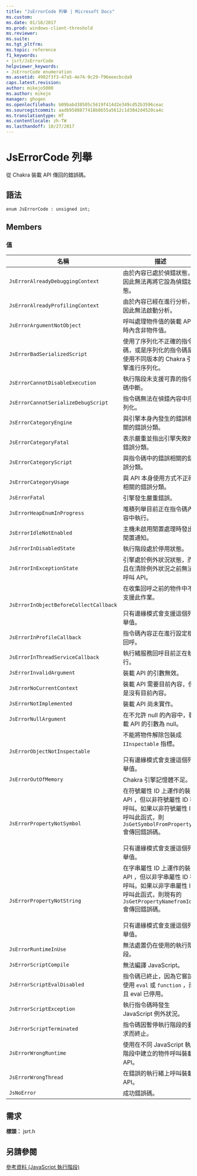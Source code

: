 ```yaml
---
title: "JsErrorCode 列舉 | Microsoft Docs"
ms.custom: 
ms.date: 01/18/2017
ms.prod: windows-client-threshold
ms.reviewer: 
ms.suite: 
ms.tgt_pltfrm: 
ms.topic: reference
f1_keywords:
- jsrt/JsErrorCode
helpviewer_keywords:
- JsErrorCode enumeration
ms.assetid: 4902f3f3-47a5-4e74-9c29-f96eeecbcda9
caps.latest.revision: 
author: mikejo5000
ms.author: mikejo
manager: ghogen
ms.openlocfilehash: b09babd38505c5619f414d2e349cd52b3596ceac
ms.sourcegitcommit: aadb9588877418b8b55a5612c1d3842d4520ca4c
ms.translationtype: HT
ms.contentlocale: zh-TW
ms.lasthandoff: 10/27/2017
---
```

# <a name="jserrorcode-enumeration"></a>JsErrorCode 列舉
從 Chakra 裝載 API 傳回的錯誤碼。  
  
## <a name="syntax"></a>語法  
  
```  
enum JsErrorCode : unsigned int;  
```  
  
## <a name="members"></a>Members  
  
### <a name="values"></a>值  
  
|名稱|描述|  
|----------|-----------------|  
|`JsErrorAlreadyDebuggingContext`|由於內容已處於偵錯狀態，因此無法再將它設為偵錯狀態。|  
|`JsErrorAlreadyProfilingContext`|由於內容已經在進行分析，因此無法啟動分析。|  
|`JsErrorArgumentNotObject`|呼叫處理物件值的裝載 API 時內含非物件值。|  
|`JsErrorBadSerializedScript`|使用了序列化不正確的指令碼，或是序列化的指令碼是使用不同版本的 Chakra 引擎進行序列化。|  
|`JsErrorCannotDisableExecution`|執行階段未支援可靠的指令碼中斷。|  
|`JsErrorCannotSerializeDebugScript`|指令碼無法在偵錯內容中序列化。|  
|`JsErrorCategoryEngine`|與引擎本身內發生的錯誤相關的錯誤分類。|  
|`JsErrorCategoryFatal`|表示嚴重並指出引擎失敗的錯誤分類。|  
|`JsErrorCategoryScript`|與指令碼中的錯誤相關的錯誤分類。|  
|`JsErrorCategoryUsage`|與 API 本身使用方式不正確相關的錯誤分類。|  
|`JsErrorFatal`|引擎發生嚴重錯誤。|  
|`JsErrorHeapEnumInProgress`|堆積列舉目前正在指令碼內容中執行。|  
|`JsErrorIdleNotEnabled`|主機未啟用閒置處理時發出閒置通知。|  
|`JsErrorInDisabledState`|執行階段處於停用狀態。|  
|`JsErrorInExceptionState`|引擎處於例外狀況狀態，而且在清除例外狀況之前無法呼叫 API。|  
|`JsErrorInObjectBeforeCollectCallback`|在收集回呼之前的物件中不支援此作業。<br /><br /> 只有邊緣模式會支援這個列舉值。|  
|`JsErrorInProfileCallback`|指令碼內容正在進行設定檔回呼。|  
|`JsErrorInThreadServiceCallback`|執行緒服務回呼目前正在執行。|  
|`JsErrorInvalidArgument`|裝載 API 的引數無效。|  
|`JsErrorNoCurrentContext`|裝載 API 需要目前內容，但是沒有目前內容。|  
|`JsErrorNotImplemented`|裝載 API 尚未實作。|  
|`JsErrorNullArgument`|在不允許 null 的內容中，裝載 API 的引數為 null。|  
|`JsErrorObjectNotInspectable`|不能將物件解除包裝成 `IInspectable` 指標。<br /><br /> 只有邊緣模式會支援這個列舉值。|  
|`JsErrorOutOfMemory`|Chakra 引擎記憶體不足。|  
|`JsErrorPropertyNotSymbol`|在符號屬性 ID 上運作的裝載 API ，但以非符號屬性 ID 被呼叫。如果以非符號屬性 ID 呼叫此函式，則 `JsGetSymbolFromPropertyId` 會傳回錯誤碼。<br /><br /> 只有邊緣模式會支援這個列舉值。|  
|`JsErrorPropertyNotString`|在字串屬性 ID 上運作的裝載 API ，但以非字串屬性 ID 被呼叫。如果以非字串屬性 ID 呼叫此函式，則現有的 `JsGetPropertyNamefromId` 會傳回錯誤碼。<br /><br /> 只有邊緣模式會支援這個列舉值。|  
|`JsErrorRuntimeInUse`|無法處置仍在使用的執行階段。|  
|`JsErrorScriptCompile`|無法編譯 JavaScript。|  
|`JsErrorScriptEvalDisabled`|指令碼已終止，因為它嘗試使用 `eval` 或 `function` ，而且 eval 已停用。|  
|`JsErrorScriptException`|執行指令碼時發生 JavaScript 例外狀況。|  
|`JsErrorScriptTerminated`|指令碼因暫停執行階段的要求而終止。|  
|`JsErrorWrongRuntime`|使用在不同 JavaScript 執行階段中建立的物件呼叫裝載 API。|  
|`JsErrorWrongThread`|在錯誤的執行緒上呼叫裝載 API。|  
|`JsNoError`|成功錯誤碼。|  
  
## <a name="requirements"></a>需求  
 **標頭：** jsrt.h  
  
## <a name="see-also"></a>另請參閱  
 [參考資料 (JavaScript 執行階段)](../chakra-hosting/reference-javascript-runtime.md)
